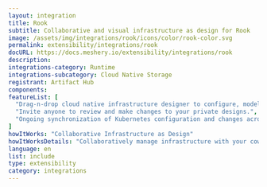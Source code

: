 ```yaml
---
layout: integration
title: Rook
subtitle: Collaborative and visual infrastructure as design for Rook
image: /assets/img/integrations/rook/icons/color/rook-color.svg
permalink: extensibility/integrations/rook
docURL: https://docs.meshery.io/extensibility/integrations/rook
description: 
integrations-category: Runtime
integrations-subcategory: Cloud Native Storage
registrant: Artifact Hub
components: 
featureList: [
  "Drag-n-drop cloud native infrastructure designer to configure, model, and deploy your workloads.",
  "Invite anyone to review and make changes to your private designs.",
  "Ongoing synchronization of Kubernetes configuration and changes across any number of clusters."
]
howItWorks: "Collaborative Infrastructure as Design"
howItWorksDetails: "Collaboratively manage infrastructure with your coworkers synchronously sharing the same designs."
language: en
list: include
type: extensibility
category: integrations
---
```

